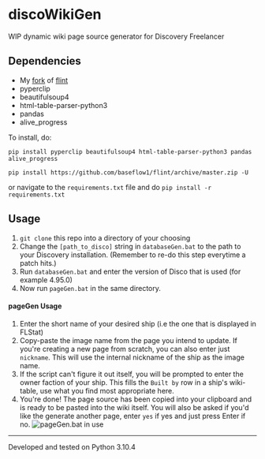 # discoWikiGen
WIP dynamic wiki page source generator for Discovery Freelancer 


## Dependencies
- My [fork](https://github.com/BASEFlow1/flint) of [flint](https://github.com/biqqles/flint)
- pyperclip
- beautifulsoup4
- html-table-parser-python3
- pandas
- alive_progress

To install, do:

`pip install pyperclip beautifulsoup4 html-table-parser-python3 pandas alive_progress`

`pip install https://github.com/baseflow1/flint/archive/master.zip -U`

or navigate to the `requirements.txt` file and do `pip install -r requirements.txt`

## Usage
1. `git clone` this repo into a directory of your choosing
2. Change the `[path_to_disco]` string in `databaseGen.bat` to the path to your Discovery installation. (Remember to re-do this step everytime a patch hits.)
3. Run `databaseGen.bat` and enter the version of Disco that is used (for example 4.95.0)
4. Now run `pageGen.bat` in the same directory.

#### pageGen Usage
1. Enter the short name of your desired ship (i.e the one that is displayed in FLStat)
2. Copy-paste the image name from the page you intend to update. If you're creating a new page from scratch, you can also enter just `nickname`. This will use the internal nickname of the ship as the image name.
3. If the script can't figure it out itself, you will be prompted to enter the owner faction of your ship. This fills the `Built by` row in a ship's wiki-table, use what you find most appropriate here.
4. You're done! The page source has been copied into your clipboard and is ready to be pasted into the wiki itself. You will also be asked if you'd like the generate another page, enter `yes` if yes and just press Enter if no.
![pageGen.bat in use](/images/pageGen.png?raw=true "pageGen.bat in use")

---
Developed and tested on Python 3.10.4
